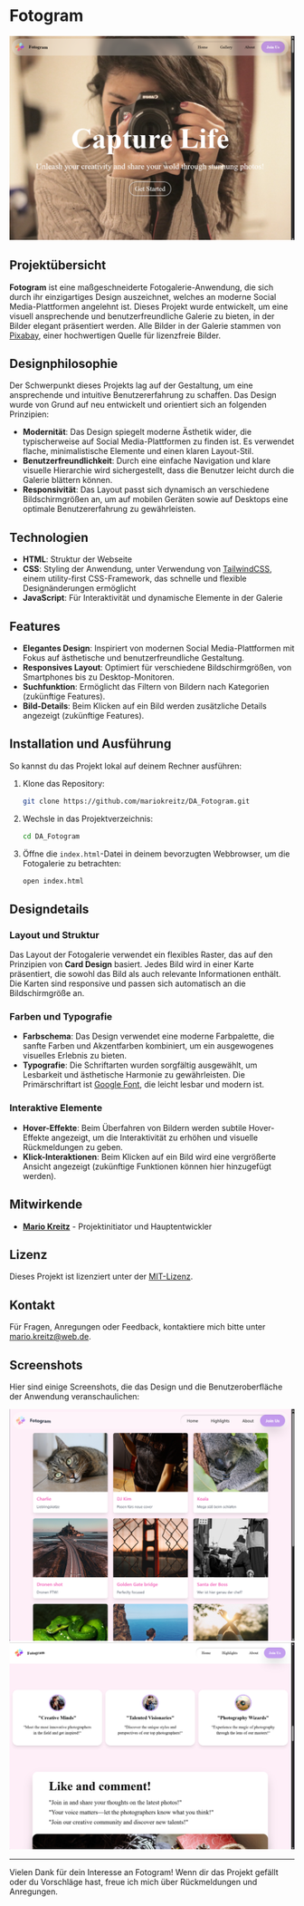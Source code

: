 # Fotogram

![Fotogram Logo](https://raw.githubusercontent.com/mariokreitz/DA_Fotogram/main/preview.png)

## Projektübersicht

**Fotogram** ist eine maßgeschneiderte Fotogalerie-Anwendung, die sich durch ihr einzigartiges Design auszeichnet, welches an moderne Social Media-Plattformen angelehnt ist. Dieses Projekt wurde entwickelt, um eine visuell ansprechende und benutzerfreundliche Galerie zu bieten, in der Bilder elegant präsentiert werden. Alle Bilder in der Galerie stammen von [Pixabay](https://pixabay.com), einer hochwertigen Quelle für lizenzfreie Bilder.

## Designphilosophie

Der Schwerpunkt dieses Projekts lag auf der Gestaltung, um eine ansprechende und intuitive Benutzererfahrung zu schaffen. Das Design wurde von Grund auf neu entwickelt und orientiert sich an folgenden Prinzipien:

- **Modernität**: Das Design spiegelt moderne Ästhetik wider, die typischerweise auf Social Media-Plattformen zu finden ist. Es verwendet flache, minimalistische Elemente und einen klaren Layout-Stil.
- **Benutzerfreundlichkeit**: Durch eine einfache Navigation und klare visuelle Hierarchie wird sichergestellt, dass die Benutzer leicht durch die Galerie blättern können.
- **Responsivität**: Das Layout passt sich dynamisch an verschiedene Bildschirmgrößen an, um auf mobilen Geräten sowie auf Desktops eine optimale Benutzererfahrung zu gewährleisten.

## Technologien

- **HTML**: Struktur der Webseite
- **CSS**: Styling der Anwendung, unter Verwendung von [TailwindCSS](https://tailwindcss.com), einem utility-first CSS-Framework, das schnelle und flexible Designänderungen ermöglicht
- **JavaScript**: Für Interaktivität und dynamische Elemente in der Galerie

## Features

- **Elegantes Design**: Inspiriert von modernen Social Media-Plattformen mit Fokus auf ästhetische und benutzerfreundliche Gestaltung.
- **Responsives Layout**: Optimiert für verschiedene Bildschirmgrößen, von Smartphones bis zu Desktop-Monitoren.
- **Suchfunktion**: Ermöglicht das Filtern von Bildern nach Kategorien (zukünftige Features).
- **Bild-Details**: Beim Klicken auf ein Bild werden zusätzliche Details angezeigt (zukünftige Features).

## Installation und Ausführung

So kannst du das Projekt lokal auf deinem Rechner ausführen:

1. Klone das Repository:

   ```bash
   git clone https://github.com/mariokreitz/DA_Fotogram.git
   ```

2. Wechsle in das Projektverzeichnis:

   ```bash
   cd DA_Fotogram
   ```

3. Öffne die `index.html`-Datei in deinem bevorzugten Webbrowser, um die Fotogalerie zu betrachten:

   ```bash
   open index.html
   ```

## Designdetails

### Layout und Struktur

Das Layout der Fotogalerie verwendet ein flexibles Raster, das auf den Prinzipien von **Card Design** basiert. Jedes Bild wird in einer Karte präsentiert, die sowohl das Bild als auch relevante Informationen enthält. Die Karten sind responsive und passen sich automatisch an die Bildschirmgröße an.

### Farben und Typografie

- **Farbschema**: Das Design verwendet eine moderne Farbpalette, die sanfte Farben und Akzentfarben kombiniert, um ein ausgewogenes visuelles Erlebnis zu bieten.
- **Typografie**: Die Schriftarten wurden sorgfältig ausgewählt, um Lesbarkeit und ästhetische Harmonie zu gewährleisten. Die Primärschriftart ist [Google Font](https://fonts.google.com), die leicht lesbar und modern ist.

### Interaktive Elemente

- **Hover-Effekte**: Beim Überfahren von Bildern werden subtile Hover-Effekte angezeigt, um die Interaktivität zu erhöhen und visuelle Rückmeldungen zu geben.
- **Klick-Interaktionen**: Beim Klicken auf ein Bild wird eine vergrößerte Ansicht angezeigt (zukünftige Funktionen können hier hinzugefügt werden).

## Mitwirkende

- **[Mario Kreitz](https://github.com/mariokreitz)** - Projektinitiator und Hauptentwickler

## Lizenz

Dieses Projekt ist lizenziert unter der [MIT-Lizenz](LICENSE).

## Kontakt

Für Fragen, Anregungen oder Feedback, kontaktiere mich bitte unter [mario.kreitz@web.de](mailto:mario.kreitz@web.de).

## Screenshots

Hier sind einige Screenshots, die das Design und die Benutzeroberfläche der Anwendung veranschaulichen:

![Screenshot 1](https://raw.githubusercontent.com/mariokreitz/DA_Fotogram/main/preview_1.png)
![Screenshot 2](https://raw.githubusercontent.com/mariokreitz/DA_Fotogram/main/preview_2.png)

---

Vielen Dank für dein Interesse an Fotogram! Wenn dir das Projekt gefällt oder du Vorschläge hast, freue ich mich über Rückmeldungen und Anregungen.
